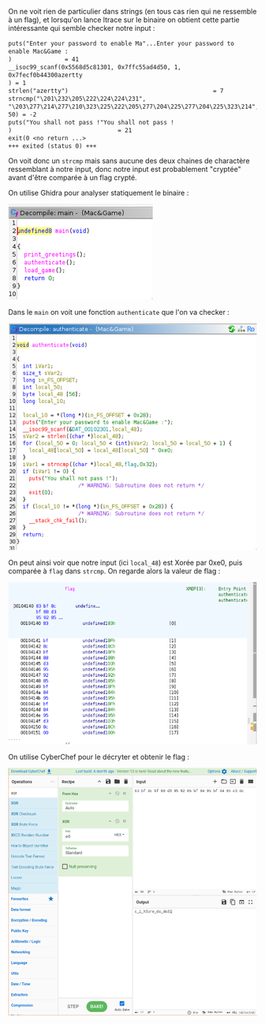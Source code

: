
On ne voit rien de particulier dans strings (en tous cas rien qui ne ressemble à un flag), et lorsqu'on lance ltrace sur le binaire on obtient cette partie intéressante qui semble checker notre input :

```
puts("Enter your password to enable Ma"...Enter your password to enable Mac&Game :
)               = 41
__isoc99_scanf(0x5568d5c81301, 0x7ffc55ad4d50, 1, 0x7fecf0b44300azertty
) = 1
strlen("azertty")                                         = 7
strncmp("\201\232\205\222\224\224\231", "\203\277\214\277\210\323\225\222\205\277\204\225\277\204\225\323\214", 50) = -2
puts("You shall not pass !"You shall not pass !
)                              = 21
exit(0 <no return ...>
+++ exited (status 0) +++
```

On voit donc un `strcmp` mais sans aucune des deux chaines de charactère ressemblant à notre input, donc notre input est probablement "cryptée" avant d'être comparée à un flag crypté.

On utilise Ghidra pour analyser statiquement le binaire :

![Main dans Ghidra](images_WU/main_dans_ghidra.png)

Dans le `main` on voit une fonction `authenticate` que l'on va checker :

![Authenticate dans Ghidra](images_WU/authenticate_dans_ghidra.png)

On peut ainsi voir que notre input (ici `local_48`) est Xorée par 0xe0, puis comparée à `flag` dans `strcmp`. On regarde alors la valeur de flag :

![Flag crypté dans Ghidra](images_WU/flag_dans_ghidra.png)

On utilise CyberChef pour le décryter et obtenir le flag :

![Flag dans CyberChef](images_WU/flag_dans_cyberchef.png)
